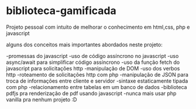 # biblioteca-gamificada
Projeto pessoal com intuito de melhorar o conhecimento em html,css, php e javascript

alguns dos conceitos mais importantes abordados neste projeto:

-promessas do javascript
-uso de código assíncrono no javascript
-uso async/await para simplificar código assíncrono
-uso da função fetch do javascript para solicitações http
-manipulação de DOM
-uso dos verbos http
-roteamento de solicitações http com php
-manipulação de JSON para troca de informações entre cliente e servidor
-sintaxe estaticamente tipada com php
-relacionamento entre tabelas em um banco de dados
-biblioteca pdfjs pra renderização de pdf usando javascript
-nunca mais usar php vanilla pra nenhum projeto :D

